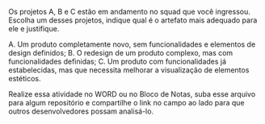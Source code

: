 Os projetos A, B e C estão em andamento no squad que você ingressou.
Escolha um desses projetos, indique qual é o artefato mais adequado para ele e 
justifique.

A. Um produto completamente novo, sem funcionalidades e elementos de design 
definidos;
B. O redesign de um produto complexo, mas com funcionalidades definidas;
C. Um produto com funcionalidades já estabelecidas, mas que necessita melhorar 
a visualização de elementos estéticos.

Realize essa atividade no WORD ou no Bloco de Notas, suba esse arquivo para 
algum repositório e compartilhe o link no campo ao lado para que outros 
desenvolvedores possam analisá-lo. 